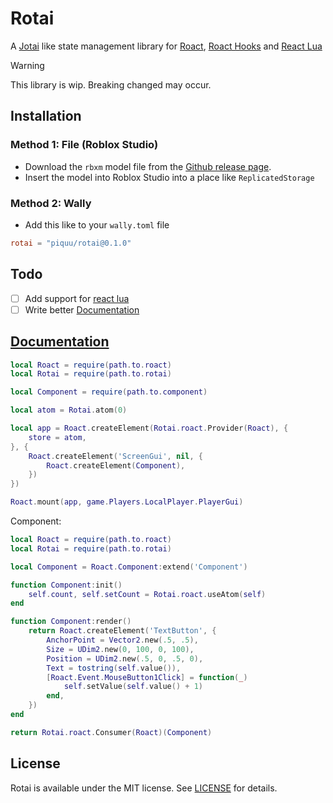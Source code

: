 # Rotai

A [Jotai](https://github.com/pmndrs/jotai) like state management library for [Roact](https://github.com/Roblox/roact), [Roact Hooks](https://github.com/Kampfkarren/roact-hooks) and [React Lua](https://github.com/jsdotlua/react-lua/)

> [!WARNING]  
> This library is wip. Breaking changed may occur.

## Installation

### Method 1: File (Roblox Studio)
- Download the `rbxm` model file from the [Github release page](https://github.com/piquu/Rotai/releases/tag/0.1.0).
- Insert the model into Roblox Studio into a place like `ReplicatedStorage`

### Method 2: Wally
- Add this like to your `wally.toml` file
```toml
rotai = "piquu/rotai@0.1.0"
```

## Todo
- [ ] Add support for [react lua](https://github.com/jsdotlua/react-lua/)
- [ ] Write better [Documentation](/Documentation.md)

## [Documentation](/Documentation.md)
```lua
local Roact = require(path.to.roact)
local Rotai = require(path.to.rotai)

local Component = require(path.to.component)

local atom = Rotai.atom(0)

local app = Roact.createElement(Rotai.roact.Provider(Roact), {
	store = atom,
}, {
	Roact.createElement('ScreenGui', nil, {
		Roact.createElement(Component),
	})
})

Roact.mount(app, game.Players.LocalPlayer.PlayerGui)
```
Component:
```lua
local Roact = require(path.to.roact)
local Rotai = require(path.to.rotai)

local Component = Roact.Component:extend('Component')

function Component:init()
	self.count, self.setCount = Rotai.roact.useAtom(self)
end

function Component:render()
	return Roact.createElement('TextButton', {
		AnchorPoint = Vector2.new(.5, .5),
		Size = UDim2.new(0, 100, 0, 100),
		Position = UDim2.new(.5, 0, .5, 0),
		Text = tostring(self.value()),
		[Roact.Event.MouseButton1Click] = function(_)
			self.setValue(self.value() + 1)
		end,
	})
end

return Rotai.roact.Consumer(Roact)(Component)
```

## License
Rotai is available under the MIT license. See [LICENSE](LICENSE) for details.
